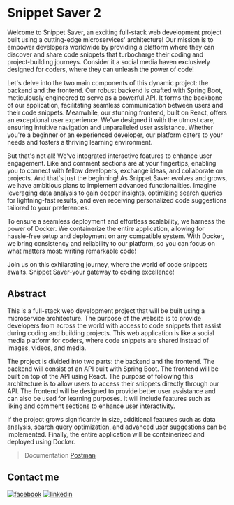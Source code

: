 # Snippet Saver 2

Welcome to Snippet Saver,
an exciting full-stack web development project built using a cutting-edge microservices' architecture!
Our mission is to empower developers worldwide
by providing a platform
where they can discover and share code snippets that turbocharge their coding and project-building journeys.
Consider it a social media haven exclusively designed for coders, where they can unleash the power of code!

Let's delve into the two main components of this dynamic project: the backend and the frontend.
Our robust backend is crafted with Spring Boot, meticulously engineered to serve as a powerful API.
It forms the backbone of our application, facilitating seamless communication between users and their code snippets.
Meanwhile, our stunning frontend, built on React, offers an exceptional user experience.
We've designed it with the utmost care, ensuring intuitive navigation and unparalleled user assistance.
Whether you're a beginner or an experienced developer,
our platform caters to your needs and fosters a thriving learning environment.

But that's not all!
We've integrated interactive features to enhance user engagement.
Like and comment sections are at your fingertips,
enabling you to connect with fellow developers, exchange ideas, and collaborate on projects.
And that's just the beginning!
As Snippet Saver evolves and grows, we have ambitious plans to implement advanced functionalities.
Imagine leveraging data analysis to gain deeper insights, optimizing search queries for lightning-fast results,
and even receiving personalized code suggestions tailored to your preferences.

To ensure a seamless deployment and effortless scalability, we harness the power of Docker. We containerize the entire
application, allowing for hassle-free setup and deployment on any compatible system. With Docker, we bring consistency
and reliability to our platform, so you can focus on what matters most: writing remarkable code!

Join us on this exhilarating journey, where the world of code snippets awaits.
Snippet Saver-your gateway to coding excellence!

## Abstract

This is a full-stack web development project that will be built using a microservice architecture.
The purpose of the
website is to provide developers from across the world with access to code snippets that assist during coding and
building projects.
This web application is like a social media platform for coders, where code snippets are shared
instead of images, videos, and media.

The project is divided into two parts: the backend and the frontend.
The backend will consist of an API built with
Spring Boot.
The frontend will be built on top of the API using React.
The purpose of following this architecture is to
allow users to access their snippets directly through our API.
The frontend will be designed to provide better user
assistance and can also be used for learning purposes.
It will include features such as liking and comment sections to
enhance user interactivity.

If the project grows significantly in size, additional features such as data analysis, search query optimization, and
advanced user suggestions can be implemented.
Finally, the entire application will be containerized and deployed using
Docker.

> Documentation [Postman](https://documenter.getpostman.com/view/23395461/2s93z86NXV)

## Contact me

[![facebook](https://github.com/abhisekmohantychinua/SnippetSaver2/assets/86331203/7c3128a2-11f0-47da-ac70-d8574111a88c)](https://www.facebook.com/abhisek.mohanty.79069/)
[![linkedin](https://github.com/abhisekmohantychinua/SnippetSaver2/assets/86331203/8033b9d3-336f-498f-9842-f0610d57ee9b)](https://www.linkedin.com/in/abhisek-mohanty-3a2241235/)
